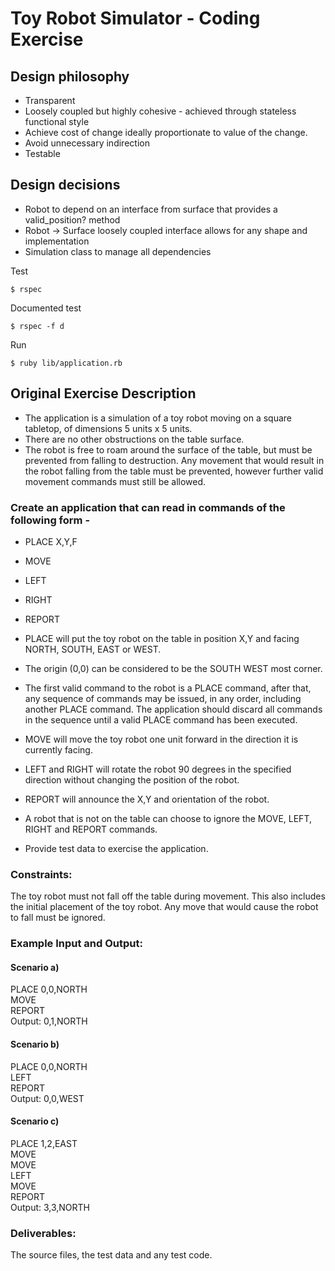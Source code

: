 # Toy Robot Simulator - Coding Exercise

## Design philosophy

* Transparent
* Loosely coupled but highly cohesive - achieved through stateless functional style
* Achieve cost of change ideally proportionate to value of the change.
* Avoid unnecessary indirection
* Testable

## Design decisions

* Robot to depend on an interface from surface that provides a valid_position? method
* Robot -> Surface loosely coupled interface allows for any shape and implementation
* Simulation class to manage all dependencies

Test
```shell
$ rspec  
```

Documented test
```shell
$ rspec -f d
```

Run
```shell
$ ruby lib/application.rb
```

## Original Exercise Description

* The application is a simulation of a toy robot moving on a square tabletop, of dimensions 5 units x 5 units.
* There are no other obstructions on the table surface.
* The robot is free to roam around the surface of the table, but must be prevented from falling to destruction. Any movement that would result in the robot falling from the table must be prevented, however further valid movement commands must still
be allowed.

### Create an application that can read in commands of the following form -
* PLACE X,Y,F
* MOVE
* LEFT
* RIGHT
* REPORT

* PLACE will put the toy robot on the table in position X,Y and facing NORTH, SOUTH, EAST or WEST.
* The origin (0,0) can be considered to be the SOUTH WEST most corner.
* The first valid command to the robot is a PLACE command, after that, any sequence of commands may be issued, in any order, including another PLACE command. The application should discard all commands in the sequence until a valid PLACE command has been executed.
* MOVE will move the toy robot one unit forward in the direction it is currently facing.
* LEFT and RIGHT will rotate the robot 90 degrees in the specified direction without changing the position of the robot.
* REPORT will announce the X,Y and orientation of the robot.
* A robot that is not on the table can choose to ignore the MOVE, LEFT, RIGHT and REPORT commands.
* Provide test data to exercise the application.


### Constraints:
The toy robot must not fall off the table during movement. This also includes the initial placement of the toy robot. Any move that would cause the robot to fall must be ignored.

### Example Input and Output:
#### Scenario a)
PLACE 0,0,NORTH  
MOVE  
REPORT  
Output: 0,1,NORTH  

#### Scenario b)
PLACE 0,0,NORTH  
LEFT  
REPORT  
Output: 0,0,WEST  

#### Scenario c)
PLACE 1,2,EAST  
MOVE  
MOVE  
LEFT  
MOVE  
REPORT  
Output: 3,3,NORTH  

### Deliverables:
The source files, the test data and any test code.
